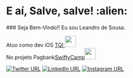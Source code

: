 <h1> E aí, Salve, salve! :alien: </h1>
### Seja Bem-Vindo!! Eu sou Leandro de Sousa.
<p>Atuo como dev iOS <a href="https://tqi.com.br/">TQI </a><img src="https://giphy.com/embed/G6sJqVpD1U4jC" width="30"></br>No projeto Pagbank<a href="https://pagseguro.uol.com.br/">SwiftyCamp</a><img src="https://giphy.com/embed/2u11zpzwyMTy8" width="30"> 
</p>

[![Twitter URL](https://img.shields.io/static/v1?color=blue&label=Twitter%20&logo=twitter&logoColor=white&style=for-the-badge&message=Follow)](https://twitter.com/leandrodevios)
[![LinkedIn URL](https://img.shields.io/static/v1?color=blue&label=linkedin&logo=linkedin&logoColor=white&style=for-the-badge&message=Connect)](https://www.linkedin.com/in/leandrodesousadesenvolvedorios/)
[![Instagram URL](https://img.shields.io/static/v1?color=orange&label=Instagram&logo=Instagram&logoColor=white&style=for-the-badge&message=Follow)](https://www.instagram.com/leandroodesousa/)



